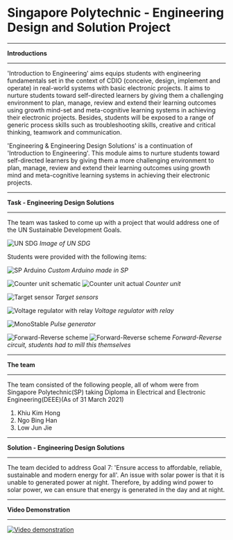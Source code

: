 # Singapore Polytechnic - Engineering Design and Solution Project

***

<strong>Introductions</strong>

***
'Introduction to Engineering' aims equips students with engineering fundamentals set in the context of CDIO (conceive, design, implement and operate) in real-world systems with basic electronic projects. It aims to nurture students toward self-directed learners by giving them a challenging environment to plan, manage, review and extend their learning outcomes using growth mind-set and meta-cognitive learning systems in achieving their electronic projects. Besides, students will be exposed to a range of generic process skills such as troubleshooting skills, creative and critical thinking, teamwork and communication.

'Engineering & Engineering Design Solutions' is a continuation of 'Introduction to Engineering'. This module aims to nurture students toward self-directed learners by giving them a more challenging environment to plan, manage, review and extend their learning outcomes using growth mind and meta-cognitive learning systems in achieving their electronic projects.

***

<strong>Task - Engineering Design Solutions</strong>

***
The team was tasked to come up with a project that would address one of the UN Sustainable Development Goals. 

![UN SDG](https://khkhiu.github.io/assets/images/SP-EDS/UN_SDG.png)
<em>Image of UN SDG</em>

Students were provided with the following items:

![SP Arduino](https://khkhiu.github.io/assets/images/SP-EDS/SP-Arduino.png)
<em>Custom Arduino made in SP</em>

![Counter unit schematic](https://khkhiu.github.io/assets/images/SP-EDS/Counter-Scheme.png)
![Counter unit actual](https://khkhiu.github.io/assets/images/SP-EDS/Counter-Actual.png)
<em>Counter unit</em>

![Target sensor](https://khkhiu.github.io/assets/images/SP-EDS/Target_Sensor.png)
<em>Target sensors</em>

![Voltage regulator with relay](https://khkhiu.github.io/assets/images/SP-EDS/Volt_Reg.png)
<em>Voltage regulator with relay</em>

![MonoStable](https://khkhiu.github.io/assets/images/SP-EDS/MonoStable.png)
<em>Pulse generator</em>

![Forward-Reverse scheme](https://khkhiu.github.io/assets/images/SP-EDS/FR-Scheme.png)
![Forward-Reverse scheme](https://khkhiu.github.io/assets/images/SP-EDS/FR-Scheme-2.png)
<em>Forward-Reverse circuit, students had to mill this themselves</em>

***

<strong>The team</strong>

***
The team consisted of the following people, all of whom were from Singapore Polytechnic(SP) taking Diploma in Electrical and Electronic Engineering(DEEE)(As of 31 March 2021)

1. Khiu Kim Hong
2. Ngo Bing Han
3. Low Jun Jie


***

<strong>Solution - Engineering Design Solutions</strong>

***
The team decided to address Goal 7: 'Ensure access to affordable, reliable, sustainable and modern energy for all'. An issue with solar power is that it is unable to generated power at night. Therefore, by adding wind power to solar power, we can ensure that energy is generated in the day and at night.

***

<strong>Video Demonstration</strong>

***

[![Video demonstration](http://img.youtube.com/vi/Q1HymnxntaY/0.jpg)](http://www.youtube.com/Q1HymnxntaY)

